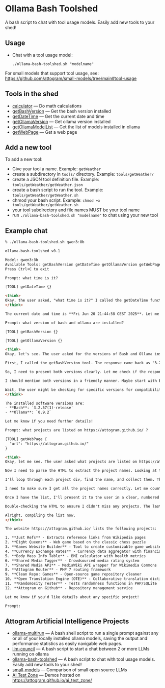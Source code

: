 # Ollama Bash Toolshed

A bash script to chat with tool usage models.  Easily add new tools to your shed!

## Usage

- Chat with a tool usage model:
  ```
  ./ollama-bash-toolshed.sh "modelname"
  ```
  
For small models that support tool usage, see: <https://github.com/attogram/small-models/tree/main#tool-usage>

## Tools in the shed

* [calculator](tools/calculator) — Do math calculations
* [getBashVersion](tools/getBashVersion) — Get the bash version installed
* [getDateTime](tools/getDateTime) — Get the current date and time
* [getOllamaVersion](tools/getOllamaVersion) — Get ollama version installed
* [getOllamaModelList](tools/getOllamaModelList) — Get the list of models installed in ollama
* [getWebPage](tools/getWebPage) — Get a web page

## Add a new tool

To add a new tool:

- Give your tool a name.  Example: ```getWeather```
- create a subdirectory in ```tools/``` directory. Example: ```tools/getWeather/```
- create a JSON tool definition file. Example: ```tools/getWeather/getWeather.json```
- create a bash script to run the tool. Example: ```tools/getWeather/getWeather.sh```
- chmod your bash script. Example: ```chmod +x tools/getWeather/getWeather.sh```
- your tool subdirectory and file names MUST be your tool name
- run ```./ollama-bash-toolshed.sh "modelname"``` to chat using your new tool

## Example chat

```html
% ./ollama-bash-toolshed.sh qwen3:8b

ollama-bash-toolshed v0.1

Model: qwen3:8b
Available Tools: getBashVersion getDateTime getOllamaVersion getWebPage
Press Ctrl+C to exit

Prompt: what time is it?

[TOOL] getDateTime {}

<think>
Okay, the user asked, "what time is it?" I called the getDateTime function, which returned "Fri Jun 20 21:44:58 CEST 2025". Now I need to present this information clearly. Let me check the format. The date and time are in a standard format, so I can just relay that. The user might want to know the current time, so maybe I should mention it's the current date and time. Let me make sure there's no time zone confusion. The CEST indicates Central European Summer Time, which is UTC+2. If the user is in a different time zone, they might need to adjust, but since they didn't specify, I'll just provide the time as is. Alright, the response should be straightforward.
</think>

The current date and time is **Fri Jun 20 21:44:58 CEST 2025**. Let me know if you need further assistance!

Prompt: what version of bash and ollama are installed?

[TOOL] getBashVersion {}

[TOOL] getOllamaVersion {}

<think>
Okay, let's see. The user asked for the versions of Bash and Ollama installed.

First, I called the getBashVersion tool. The response came back as "3.2.57(1)-release". That's the Bash version. Then, I called getOllamaVersion, which returned "ollama version is 0.9.2".

So, I need to present both versions clearly. Let me check if the responses are correctly formatted. The Bash version seems standard, and the Ollama version is straightforward.

I should mention both versions in a friendly manner. Maybe start with Bash first since that's what the user might expect. Make sure to format the Ollama version correctly, perhaps using bold or a code block if needed.

Wait, the user might be checking for specific versions for compatibility or troubleshooting. Including both versions in a clear statement should address their query. Let me structure the response to be concise and informative.
</think>

The installed software versions are:
- **Bash**: `3.2.57(1)-release`
- **Ollama**: `0.9.2`

Let me know if you need further details!

Prompt: what projects are listed on https://attogram.github.io/ ?

[TOOL] getWebPage {
  "url": "https://attogram.github.io/"
}

<think>
Okay, let me see. The user asked what projects are listed on https://attogram.github.io/. I called the getWebPage function with that URL, and the response is the HTML content of the page.

Now I need to parse the HTML to extract the project names. Looking at the HTML, there are several <div class="project"> sections. Each project has a <div class="name"> which contains the project's name as a link.

I'll loop through each project div, find the name, and collect them. The names are linked, so I should extract the text inside the <a> tag. For example, the first project is "Just Refs" and so on.

I need to make sure I get all the project names correctly. Let me count how many there are. The HTML has multiple project entries, each with their own name. I'll list them all, ensuring no duplicates and correct spelling.

Once I have the list, I'll present it to the user in a clear, numbered format. Also, note that some projects have a demo or home link, but the user only asked for the project names, so I'll focus on that.

Double-checking the HTML to ensure I didn't miss any projects. The last project is "Attogram on Github" which is also included. That's 12 projects in total.

Alright, compiling the list now.
</think>

The website https://attogram.github.io/ lists the following projects:

1. **Just Refs** - Extracts reference links from Wikipedia pages
2. **Eight Queens** - Web game based on the classic chess puzzle
3. **Games Website Builder** - Tool to create customizable game websites
4. **Currency Exchange Rates** - Currency data aggregator with financial APIs
5. **Body Mass Info Table** - BMI calculator with health metrics
6. **Shared Media Tagger** - Crowdsourced media rating system
7. **Shared Media API** - MediaWiki API wrapper for Wikimedia Commons
8. **Attogram Router** - PHP 7 routing framework
9. **Clean Repo: Games** - Open-source game repository cleaner
10. **Open Translation Engine (OTE)** - Collaborative translation dictionary
11. **Randomosity Tester** - Tests randomness functions in PHP/SQLite
12. **Attogram on Github** - Repository management service

Let me know if you'd like details about any specific project!

Prompt:
```

## Attogram Artificial Intelligence Projects

* [ollama-multirun](https://github.com/attogram/ollama-multirun) — A bash shell script to run a single prompt against any or all of your locally installed ollama models, saving the output and performance statistics as easily navigable web pages.
* [llm-council](https://github.com/attogram/llm-council) — A bash script to start a chat between 2 or more LLMs running on ollama
* [ollama-bash-toolshed](https://github.com/attogram/ollama-bash-toolshed) — A bash script to chat with tool usage models.  Easily add new tools to your shed!
* [small-models](https://github.com/attogram/small-models) — Comparison of small open source LLMs
* [AI Test Zone](https://github.com/attogram/ai_test_zone) — Demos hosted on https://attogram.github.io/ai_test_zone/
